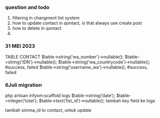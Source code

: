 ### question and todo
1. filtering in changment list system
2. how to update contact in qontact, is that always use create post
3. how to delete in qontact
4. 


### 31 MEI 2023
TABLE CONTACT
$table->string('wa_number')->nullable();
$table->string('IDN')->nullable();
$table->string('wa_countrycode')->nullable(); #success, failed
$table->string('username_wa')->nullable(); #success, failed

### 6Juli migration
php artisan infyom:scaffold logs
$table->string(‘date’);
$table->integer(‘total’);
$table->text(‘list_id’)->nullable();
tambah key field ke logs

tambah simma_id to contact, untuk update
